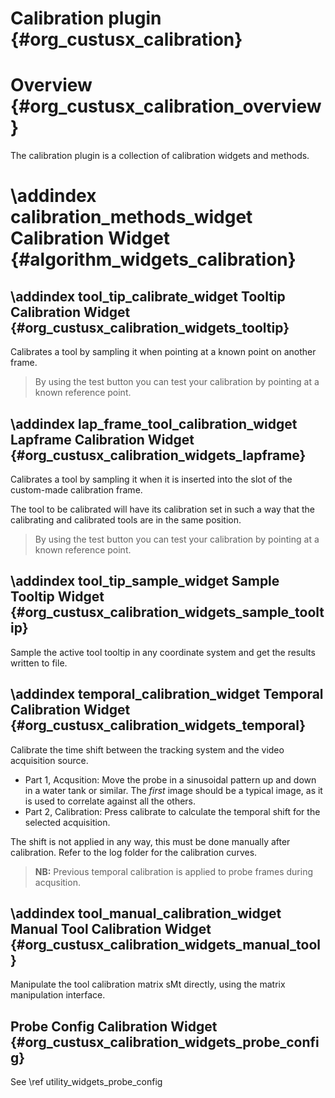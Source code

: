 Calibration plugin {#org_custusx_calibration}
===================

Overview {#org_custusx_calibration_overview}
========================

The calibration plugin is a collection of calibration widgets and methods.




\addindex calibration_methods_widget
Calibration Widget {#algorithm_widgets_calibration}
===========================================================


\addindex tool_tip_calibrate_widget
Tooltip Calibration Widget {#org_custusx_calibration_widgets_tooltip}
-----------------------------------------------------------
Calibrates a tool by sampling it when pointing at a known point on another frame.

> By using the test button you can test your calibration by pointing at a known reference point.


\addindex lap_frame_tool_calibration_widget
Lapframe Calibration Widget {#org_custusx_calibration_widgets_lapframe}
-----------------------------------------------------------
Calibrates a tool by sampling it when it is inserted into the slot of the custom-made calibration frame.

The tool to be calibrated will have its calibration set in such a way that the calibrating and calibrated tools
are in the same position.

> By using the test button you can test your calibration by pointing at a known reference point.

\addindex tool_tip_sample_widget
Sample Tooltip Widget {#org_custusx_calibration_widgets_sample_tooltip}
-----------------------------------------------------------
Sample the active tool tooltip in any coordinate system and get the results written to file.


\addindex temporal_calibration_widget
Temporal Calibration Widget {#org_custusx_calibration_widgets_temporal}
-----------------------------------------------------------
Calibrate the time shift between the tracking system and the video acquisition source.

- Part 1, Acqusition: Move the probe in a sinusoidal pattern up and down in a water tank or similar.
                      The *first* image should be a typical image, as it is used to correlate against all the others.
- Part 2, Calibration: Press calibrate to calculate the temporal shift for the selected acquisition.

The shift is not applied in any way, this must be done manually after calibration. 
Refer to the log folder for the calibration curves.

> **NB:** Previous temporal calibration is applied to probe frames during acqusition.


\addindex tool_manual_calibration_widget
Manual Tool Calibration Widget {#org_custusx_calibration_widgets_manual_tool}
-----------------------------------------------------------
Manipulate the tool calibration matrix sMt directly, using the matrix manipulation interface.


Probe Config Calibration Widget {#org_custusx_calibration_widgets_probe_config}
-----------------------------------------------------------
See \ref utility_widgets_probe_config

